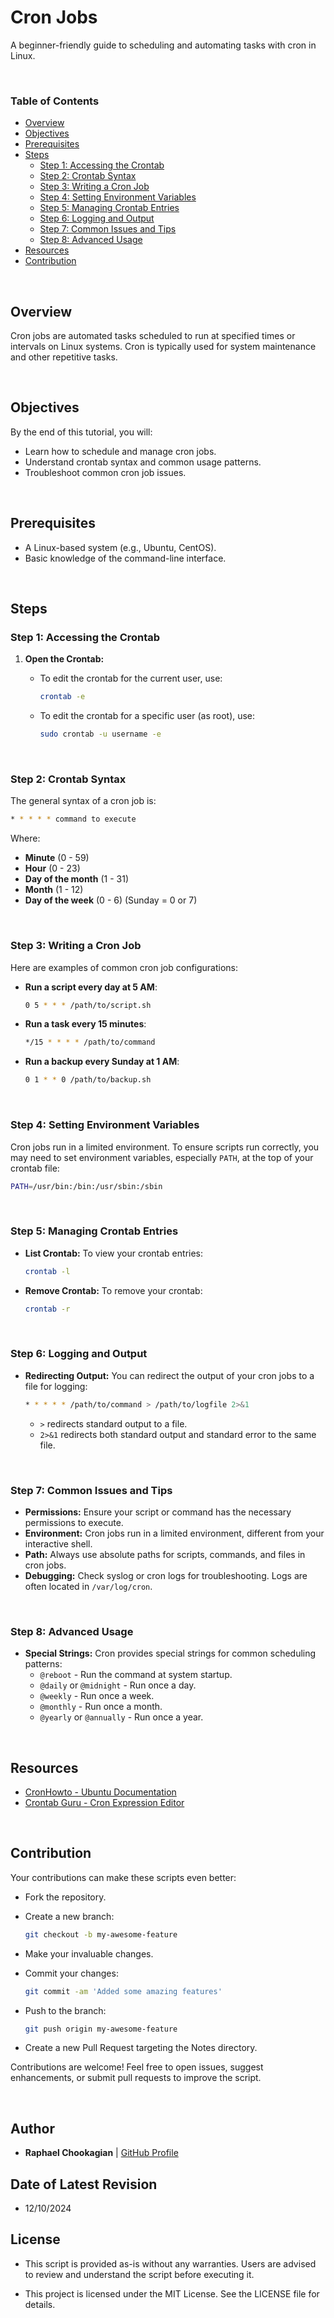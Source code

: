 # Cron Jobs

A beginner-friendly guide to scheduling and automating tasks with cron in Linux.

<br>

### **Table of Contents**

- [Overview](#overview)
- [Objectives](#objectives)
- [Prerequisites](#prerequisites)
- [Steps](#steps)
  - [Step 1: Accessing the Crontab](#step-1-accessing-the-crontab)
  - [Step 2: Crontab Syntax](#step-2-crontab-syntax)
  - [Step 3: Writing a Cron Job](#step-3-writing-a-cron-job)
  - [Step 4: Setting Environment Variables](#step-4-setting-environment-variables)
  - [Step 5: Managing Crontab Entries](#step-5-managing-crontab-entries)
  - [Step 6: Logging and Output](#step-6-logging-and-output)
  - [Step 7: Common Issues and Tips](#step-7-common-issues-and-tips)
  - [Step 8: Advanced Usage](#step-8-advanced-usage)
- [Resources](#resources)
- [Contribution](#contribution)

<br>

## **Overview**

Cron jobs are automated tasks scheduled to run at specified times or intervals on Linux systems. Cron is typically used for system maintenance and other repetitive tasks.

<br>

## **Objectives**

By the end of this tutorial, you will:

- Learn how to schedule and manage cron jobs.
- Understand crontab syntax and common usage patterns.
- Troubleshoot common cron job issues.

<br>

## **Prerequisites**

- A Linux-based system (e.g., Ubuntu, CentOS).
- Basic knowledge of the command-line interface.

<br>

## **Steps**

### **Step 1: Accessing the Crontab**

1. **Open the Crontab:**
   - To edit the crontab for the current user, use:

     ```bash
     crontab -e
     ```

   - To edit the crontab for a specific user (as root), use:

     ```bash
     sudo crontab -u username -e
     ```

<br>

### **Step 2: Crontab Syntax**

The general syntax of a cron job is:

```bash
* * * * * command to execute
```

Where:

- **Minute** (0 - 59)
- **Hour** (0 - 23)
- **Day of the month** (1 - 31)
- **Month** (1 - 12)
- **Day of the week** (0 - 6) (Sunday = 0 or 7)

<br>

### **Step 3: Writing a Cron Job**

Here are examples of common cron job configurations:

- **Run a script every day at 5 AM**:

  ```bash
  0 5 * * * /path/to/script.sh
  ```

- **Run a task every 15 minutes**:

  ```bash
  */15 * * * * /path/to/command
  ```

- **Run a backup every Sunday at 1 AM**:

  ```bash
  0 1 * * 0 /path/to/backup.sh
  ```

<br>

### **Step 4: Setting Environment Variables**

Cron jobs run in a limited environment. To ensure scripts run correctly, you may need to set environment variables, especially `PATH`, at the top of your crontab file:

  ```bash
  PATH=/usr/bin:/bin:/usr/sbin:/sbin
  ```

<br>

### **Step 5: Managing Crontab Entries**

- **List Crontab:** To view your crontab entries:

  ```bash
  crontab -l
  ```

- **Remove Crontab:** To remove your crontab:

  ```bash
  crontab -r
  ```

<br>

### **Step 6: Logging and Output**

- **Redirecting Output:** You can redirect the output of your cron jobs to a file for logging:

  ```bash
  * * * * * /path/to/command > /path/to/logfile 2>&1
  ```

  - `>` redirects standard output to a file.
  - `2>&1` redirects both standard output and standard error to the same file.

<br>

### **Step 7: Common Issues and Tips**

- **Permissions:** Ensure your script or command has the necessary permissions to execute.
- **Environment:** Cron jobs run in a limited environment, different from your interactive shell.
- **Path:** Always use absolute paths for scripts, commands, and files in cron jobs.
- **Debugging:** Check syslog or cron logs for troubleshooting. Logs are often located in `/var/log/cron`.

<br>

### **Step 8: Advanced Usage**

- **Special Strings:** Cron provides special strings for common scheduling patterns:
  - `@reboot` - Run the command at system startup.
  - `@daily` or `@midnight` - Run once a day.
  - `@weekly` - Run once a week.
  - `@monthly` - Run once a month.
  - `@yearly` or `@annually` - Run once a year.

<br>

## **Resources**

- [CronHowto - Ubuntu Documentation](https://help.ubuntu.com/community/CronHowto)
- [Crontab Guru - Cron Expression Editor](https://crontab.guru)

<br>

## **Contribution**

Your contributions can make these scripts even better:

- Fork the repository.

- Create a new branch:

  ```bash
  git checkout -b my-awesome-feature
  ```

- Make your invaluable changes.

- Commit your changes:

  ```bash
  git commit -am 'Added some amazing features'
  ```

- Push to the branch:

  ```bash
  git push origin my-awesome-feature
  ```

- Create a new Pull Request targeting the Notes directory.

Contributions are welcome! Feel free to open issues, suggest enhancements, or submit pull requests to improve the script.

<br>

## **Author**

- **Raphael Chookagian** | [GitHub Profile](https://github.com/cesar-group)

## **Date of Latest Revision**

- 12/10/2024

## **License**

- This script is provided as-is without any warranties. Users are advised to review and understand the script before executing it.

- This project is licensed under the MIT License. See the LICENSE file for details.
